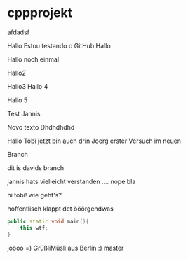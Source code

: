 # cppprojekt

afdadsf

Hallo
Estou testando o GitHub
Hallo

Hallo noch einmal

Hallo2

Hallo3
Hallo 4

Hallo 5

Test Jannis


Novo texto
Dhdhdhdhd

Hallo Tobi jetzt bin auch drin
Joerg erster Versuch im neuen 

 Branch




dit is davids branch

jannis hats vielleicht verstanden .... nope
bla

hi tobi! wie geht's?

hoffentlisch klappt det
ööörgendwas

``` c++
public static void main(){
	this.wtf;
}
```

joooo =)
GrüßliMüsli aus Berlin :)
master
